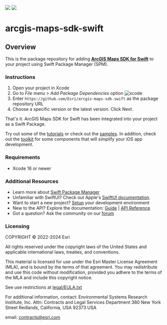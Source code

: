 [![](https://img.shields.io/endpoint?url=https%3A%2F%2Fswiftpackageindex.com%2Fapi%2Fpackages%2FEsri%2Farcgis-maps-sdk-swift%2Fbadge%3Ftype%3Dswift-versions)](https://swiftpackageindex.com/Esri/arcgis-maps-sdk-swift)
[![](https://img.shields.io/endpoint?url=https%3A%2F%2Fswiftpackageindex.com%2Fapi%2Fpackages%2FEsri%2Farcgis-maps-sdk-swift%2Fbadge%3Ftype%3Dplatforms)](https://swiftpackageindex.com/Esri/arcgis-maps-sdk-swift)

# arcgis-maps-sdk-swift

## Overview

This is the package repository for adding __[ArcGIS Maps SDK for Swift](https://developers.arcgis.com/swift/)__ to your project using Swift Package Manager (SPM).

### Instructions
1. Open your project in Xcode
2. Go to _File_ menu > _Add Package Dependencies_ option
   ![xcode](./xcode.png)
3. Enter `https://github.com/Esri/arcgis-maps-sdk-swift` as the package repository URL
4. Choose a specific version or the latest version. Click Next.

That's it. ArcGIS Maps SDK for Swift has been integrated into your project as a Swift Package. 

Try out some of the [tutorials](https://developers.arcgis.com/swift/) or check out the [samples](https://github.com/Esri/arcgis-maps-sdk-swift-samples). In addition, check out the [toolkit](https://github.com/Esri/arcgis-maps-sdk-swift-toolkit) for some components that will simplify your iOS app development.

### Requirements
- Xcode 16 or newer

### Additional Resources
- Learn more about [Swift Package Manager](https://swift.org/package-manager/)
- Unfamiliar with SwiftUI? Check out Apple's [SwiftUI documentation](https://developer.apple.com/documentation/swiftui/).
- Want to start a new project? [Setup](https://developers.arcgis.com/swift/get-started) your development environment
- New to the API? Explore the documentation: [Guide](https://developers.arcgis.com/swift/) | [API Reference](https://developers.arcgis.com/swift/api-reference/documentation/arcgis/)
- Got a question? Ask the community on our [forum](https://community.esri.com/t5/swift-maps-sdk-questions/bd-p/swift-maps-sdk-questions)

### Licensing
COPYRIGHT © 2022-2024 Esri

All rights reserved under the copyright laws of the United States and applicable international laws, treaties, and conventions.

This material is licensed for use under the Esri Master License Agreement (MLA), and is bound by the terms of that agreement. You may redistribute and use this code without modification, provided you adhere to the terms of the MLA and include this copyright notice.

See use restrictions at [legal/EULA.txt](Legal/EULA.txt)

For additional information, contact: Environmental Systems Research Institute, Inc. Attn: Contracts and Legal Services Department 380 New York Street Redlands, California, USA 92373 USA

email: contracts@esri.com
